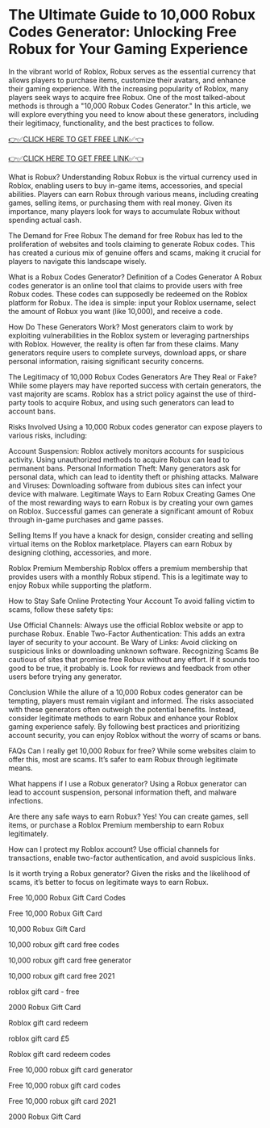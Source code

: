 # The Ultimate Guide to 10,000 Robux Codes Generator: Unlocking Free Robux for Your Gaming Experience

In the vibrant world of Roblox, Robux serves as the essential currency that allows players to purchase items, customize their avatars, and enhance their gaming experience. With the increasing popularity of Roblox, many players seek ways to acquire free Robux. One of the most talked-about methods is through a "10,000 Robux Codes Generator." In this article, we will explore everything you need to know about these generators, including their legitimacy, functionality, and the best practices to follow.

[👉✅CLICK HERE TO GET FREE LINK✅👈](https://freesingup.online/allgiftcards/)

[👉✅CLICK HERE TO GET FREE LINK✅👈](https://freesingup.online/allgiftcards/)

What is Robux?
Understanding Robux
Robux is the virtual currency used in Roblox, enabling users to buy in-game items, accessories, and special abilities. Players can earn Robux through various means, including creating games, selling items, or purchasing them with real money. Given its importance, many players look for ways to accumulate Robux without spending actual cash.

The Demand for Free Robux
The demand for free Robux has led to the proliferation of websites and tools claiming to generate Robux codes. This has created a curious mix of genuine offers and scams, making it crucial for players to navigate this landscape wisely.

What is a Robux Codes Generator?
Definition of a Codes Generator
A Robux codes generator is an online tool that claims to provide users with free Robux codes. These codes can supposedly be redeemed on the Roblox platform for Robux. The idea is simple: input your Roblox username, select the amount of Robux you want (like 10,000), and receive a code.

How Do These Generators Work?
Most generators claim to work by exploiting vulnerabilities in the Roblox system or leveraging partnerships with Roblox. However, the reality is often far from these claims. Many generators require users to complete surveys, download apps, or share personal information, raising significant security concerns.

The Legitimacy of 10,000 Robux Codes Generators
Are They Real or Fake?
While some players may have reported success with certain generators, the vast majority are scams. Roblox has a strict policy against the use of third-party tools to acquire Robux, and using such generators can lead to account bans.

Risks Involved
Using a 10,000 Robux codes generator can expose players to various risks, including:

Account Suspension: Roblox actively monitors accounts for suspicious activity. Using unauthorized methods to acquire Robux can lead to permanent bans.
Personal Information Theft: Many generators ask for personal data, which can lead to identity theft or phishing attacks.
Malware and Viruses: Downloading software from dubious sites can infect your device with malware.
Legitimate Ways to Earn Robux
Creating Games
One of the most rewarding ways to earn Robux is by creating your own games on Roblox. Successful games can generate a significant amount of Robux through in-game purchases and game passes.

Selling Items
If you have a knack for design, consider creating and selling virtual items on the Roblox marketplace. Players can earn Robux by designing clothing, accessories, and more.

Roblox Premium Membership
Roblox offers a premium membership that provides users with a monthly Robux stipend. This is a legitimate way to enjoy Robux while supporting the platform.

How to Stay Safe Online
Protecting Your Account
To avoid falling victim to scams, follow these safety tips:

Use Official Channels: Always use the official Roblox website or app to purchase Robux.
Enable Two-Factor Authentication: This adds an extra layer of security to your account.
Be Wary of Links: Avoid clicking on suspicious links or downloading unknown software.
Recognizing Scams
Be cautious of sites that promise free Robux without any effort. If it sounds too good to be true, it probably is. Look for reviews and feedback from other users before trying any generator.

Conclusion
While the allure of a 10,000 Robux codes generator can be tempting, players must remain vigilant and informed. The risks associated with these generators often outweigh the potential benefits. Instead, consider legitimate methods to earn Robux and enhance your Roblox gaming experience safely. By following best practices and prioritizing account security, you can enjoy Roblox without the worry of scams or bans.

FAQs
Can I really get 10,000 Robux for free?
While some websites claim to offer this, most are scams. It’s safer to earn Robux through legitimate means.

What happens if I use a Robux generator?
Using a Robux generator can lead to account suspension, personal information theft, and malware infections.

Are there any safe ways to earn Robux?
Yes! You can create games, sell items, or purchase a Roblox Premium membership to earn Robux legitimately.

How can I protect my Roblox account?
Use official channels for transactions, enable two-factor authentication, and avoid suspicious links.

Is it worth trying a Robux generator?
Given the risks and the likelihood of scams, it’s better to focus on legitimate ways to earn Robux.

Free 10,000 Robux Gift Card Codes

Free 10,000 Robux Gift Card

10,000 Robux Gift Card

10,000 robux gift card free codes

10,000 robux gift card free generator

10,000 robux gift card free 2021

roblox gift card - free

2000 Robux Gift Card

Roblox gift card redeem

roblox gift card £5

Roblox gift card redeem codes

Free 10,000 robux gift card generator

Free 10,000 robux gift card codes

Free 10,000 robux gift card 2021

2000 Robux Gift Card
